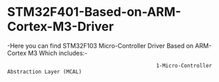 # STM32F401-Based-on-ARM-Cortex-M3-Driver

-Here you can find STM32F103 Micro-Controller Driver Based on ARM-Cortex M3 Which includes:-
                                                  
                                                    
                                                    1-Micro-Controller Abstraction Layer (MCAL)

